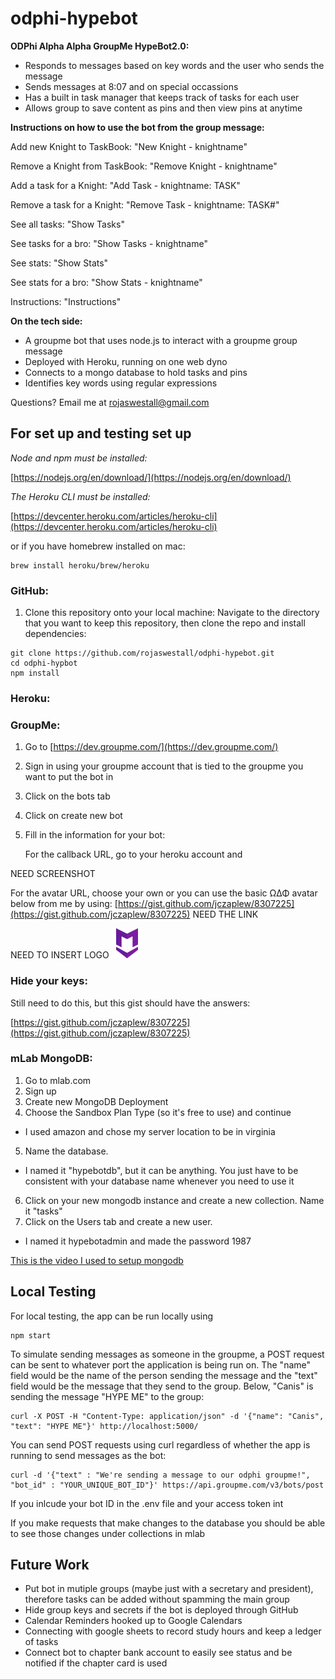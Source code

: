 # odphi-hypebot
**ODPhi Alpha Alpha GroupMe HypeBot2.0:**

- Responds to messages based on key words and the user who sends the message
- Sends messages at 8:07 and on special occassions
- Has a built in task manager that keeps track of tasks for each user
- Allows group to save content as pins and then view pins at anytime

**Instructions on how to use the bot from the group message:**

   Add new Knight to TaskBook: "New Knight - knightname"

   Remove a Knight from TaskBook: "Remove Knight - knightname"

   Add a task for a Knight: "Add Task - knightname: TASK"

   Remove a task for a Knight: "Remove Task - knightname: TASK#"

   See all tasks: "Show Tasks"

   See tasks for a bro: "Show Tasks - knightname"

   See stats: "Show Stats"

   See stats for a bro: "Show Stats - knightname"

   Instructions: "Instructions"

**On the tech side:**

- A groupme bot that uses node.js to interact with a groupme group message
- Deployed with Heroku, running on one web dyno
- Connects to a mongo database to hold tasks and pins
- Identifies key words using regular expressions

Questions? Email me at <rojaswestall@gmail.com>







## For set up and testing set up

*Node and npm must be installed:*

[https://nodejs.org/en/download/](https://nodejs.org/en/download/)

*The Heroku CLI must be installed:*

[https://devcenter.heroku.com/articles/heroku-cli](https://devcenter.heroku.com/articles/heroku-cli)

or if you have homebrew installed on mac:
```
brew install heroku/brew/heroku
```

### GitHub:
1) Clone this repository onto your local machine:
Navigate to the directory that you want to keep this repository, then clone the repo and install dependencies:
```
git clone https://github.com/rojaswestall/odphi-hypebot.git
cd odphi-hypbot
npm install
```

### Heroku:


### GroupMe:
1) Go to [https://dev.groupme.com/](https://dev.groupme.com/)
2) Sign in using your groupme account that is tied to the groupme you want to put the bot in
3) Click on the bots tab
4) Click on create new bot
5) Fill in the information for your bot:

   For the callback URL, go to your heroku account and 

NEED SCREENSHOT

   For the avatar URL, choose your own or you can use the basic ΩΔΦ avatar below from me by using:
   [https://gist.github.com/jczaplew/8307225](https://gist.github.com/jczaplew/8307225)
NEED THE LINK

NEED TO INSERT LOGO
   ![alt text](https://github.com/adam-p/markdown-here/raw/master/src/common/images/icon48.png "ΩΔΦ Logo")




### Hide your keys:
Still need to do this, but this gist should have the answers:

[https://gist.github.com/jczaplew/8307225](https://gist.github.com/jczaplew/8307225)


### mLab MongoDB:

1) Go to mlab.com
2) Sign up
3) Create new MongoDB Deployment
4) Choose the Sandbox Plan Type (so it's free to use) and continue
- I used amazon and chose my server location to be in virginia
5) Name the database.
- I named it "hypebotdb", but it can be anything. You just have to be consistent with your database name whenever you need to use it
6) Click on your new mongodb instance and create a new collection. Name it "tasks"
7) Click on the Users tab and create a new user.
- I named it hypebotadmin and made the password 1987

[This is the video I used to setup mongodb](https://youtu.be/GDqtv1eGGpA)








## Local Testing

For local testing, the app can be run locally using
```
npm start
```
To simulate sending messages as someone in the groupme, a POST request can be sent to whatever port the application is being run on. The "name" field would be the name of the person sending the message and the "text" field would be the message that they send to the group. Below, "Canis" is sending the message "HYPE ME" to the group:

```
curl -X POST -H "Content-Type: application/json" -d '{"name": "Canis", "text": "HYPE ME"}' http://localhost:5000/
```

You can send POST requests using curl regardless of whether the app is running to send messages as the bot:

```
curl -d '{"text" : "We're sending a message to our odphi groupme!", "bot_id" : "YOUR_UNIQUE_BOT_ID"}' https://api.groupme.com/v3/bots/post
```


If you inlcude your bot ID in the .env file and your access token int

If you make requests that make changes to the database you should be able to see those changes under collections in mlab








## Future Work

- Put bot in mutiple groups (maybe just with a secretary and president), therefore tasks can be added without spamming the main group
- Hide group keys and secrets if the bot is deployed through GitHub
- Calendar Reminders hooked up to Google Calendars
- Connecting with google sheets to record study hours and keep a ledger of tasks
- Connect bot to chapter bank account to easily see status and be notified if the chapter card is used

